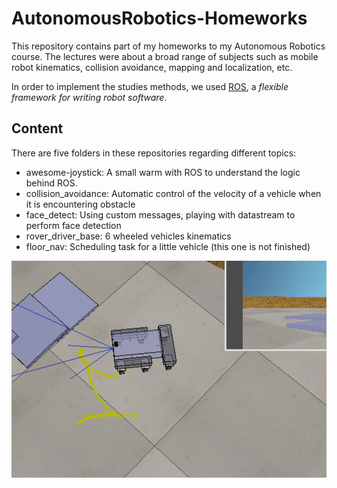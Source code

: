# AutonomousRobotics-Homeworks

This repository contains part of my homeworks to my Autonomous Robotics course.
The lectures were about a broad range of subjects such as mobile robot kinematics, collision avoidance, mapping and localization, etc.

In order to implement the studies methods, we used [ROS](http://www.ros.org/), a *flexible framework for writing robot software*.

## Content
There are five folders in these repositories regarding different topics:

* awesome-joystick: A small warm with ROS to understand the logic behind ROS.
* collision_avoidance: Automatic control of the velocity of a vehicle when it is encountering obstacle
* face_detect: Using custom messages, playing with datastream to perform face detection
* rover_driver_base: 6 wheeled vehicles kinematics
* floor_nav: Scheduling task for a little vehicle (this one is not finished)


![Grouped wheels](./rover_driver_base/snapshots/rover_turn_conf_3_wheels.png)